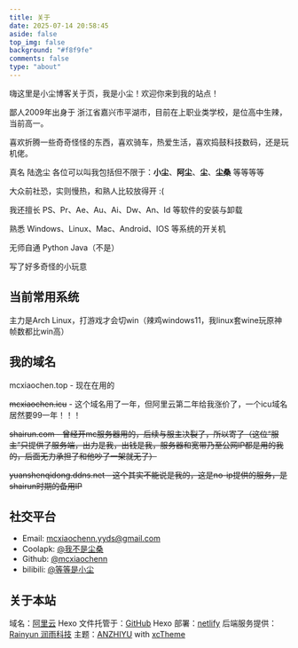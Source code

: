 ```yaml
---
title: 关于
date: 2025-07-14 20:58:45
aside: false
top_img: false
background: "#f8f9fe"
comments: false
type: "about"
---
```


嗨这里是小尘博客关于页，我是小尘！欢迎你来到我的站点！

鄙人2009年出身于 浙江省嘉兴市平湖市，目前在上职业类学校，是位高中生辣，当前高一。

喜欢折腾一些奇奇怪怪的东西，喜欢骑车，热爱生活，喜欢捣鼓科技数码，还是玩机佬。

真名 陆逸尘 各位可以叫我包括但不限于：**小尘**、**阿尘**、**尘**、**尘桑** 等等等等

大众前社恐，实则慢热，和熟人比较放得开 :(

我还擅长 PS、Pr、Ae、Au、Ai、Dw、An、Id 等软件的安装与卸载

熟悉 Windows、Linux、Mac、Android、IOS 等系统的开关机

无师自通 Python Java（不是）

写了好多奇怪的小玩意

## 当前常用系统

主力是Arch Linux，打游戏才会切win（辣鸡windows11，我linux套wine玩原神帧数都比win高）

## 我的域名

mcxiaochen.top - 现在在用的

~~mcxiaochen.icu~~ - 这个域名用了一年，但阿里云第二年给我涨价了，一个icu域名居然要99一年！！！

~~shairun.com - 曾经开mc服务器用的，后续与服主决裂了，所以寄了（这位“服主”只提供了服务端，出力是我，出钱是我，服务器和宽带乃至公网IP都是用的我的，后面无力承担了和他吵了一架就无了）~~

~~yuanshenqidong.ddns.net - 这个其实不能说是我的，这是no-ip提供的服务，是shairun时期的备用IP~~

## 社交平台

- Email: <a href="mailto:mcxiaochenn.yyds@gmail.com">mcxiaochenn.yyds@gmail.com</a>
- Coolapk: [@我不是尘桑](https://www.coolapk.com/u/21508887)
- Github: [@mcxiaochenn](https://github.com/mcxiaochenn)
- bilibili: [@等等是小尘](https://space.bilibili.com/123757127)

## 关于本站

域名：[阿里云](https://aliyun.com/)
Hexo 文件托管于：[GitHub](https://github.com/)
Hexo 部署：[netlify](https://www.netlify.com/)
后端服务提供：[Rainyun 润雨科技](https://www.rainyun.com/blxc123_)
主题：[ANZHIYU](https://docs.anheyu.com/) with [xcTheme](https://blog.mcxiaochen.top/)

